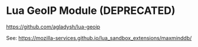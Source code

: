 # Lua GeoIP Module (DEPRECATED)

https://github.com/agladysh/lua-geoip

See: https://mozilla-services.github.io/lua_sandbox_extensions/maxminddb/
